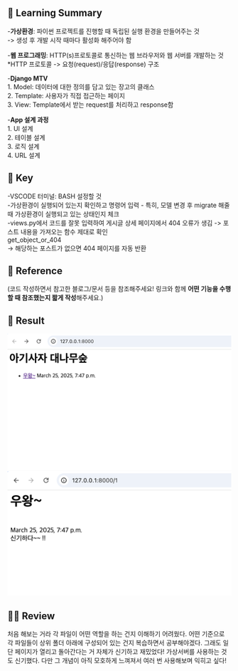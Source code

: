 ## 📌 Learning Summary
-**가상환경**: 파이썬 프로젝트를 진행할 때 독립된 실행 환경을 만들어주는 것  
    -> 생성 후 개발 시작 때마다 활성화 해주어야 함

-**웹 프로그래밍**: HTTP(s)프로토콜로 통신하는 웹 브라우저와 웹 서버를 개발하는 것  
    *HTTP 프로토콜 -> 요청(request)/응답(response) 구조

-**Django MTV**  
    1. Model: 데이터에 대한 정의를 담고 있는 장고의 클래스  
    2. Template: 사용자가 직접 접근하는 페이지  
    3. View: Template에서 받는 request를 처리하고 response함

-**App 설계 과정**  
    1. UI 설계  
    2. 테이블 설계  
    3. 로직 설계  
    4. URL 설계


## 🔑 Key
-VSCODE 터미널: BASH 설정할 것  
-가상환경이 실행되어 있는지 확인하고 명령어 입력 - 특히, 모델 변경 후 migrate 해줄 때 가상환경이 실행되고 있는 상태인지 체크  
-views.py에서 코드를 잘못 입력하여 게시글 상세 페이지에서 404 오류가 생김 -> 포스트 내용을 가져오는 함수 제대로 확인  
    get_object_or_404  
-> 해당하는 포스트가 없으면 404 페이지를 자동 반환



## 📒 Reference
(코드 작성하면서 참고한 블로그/문서 등을 참조해주세요!
링크와 함께 **어떤 기능을 수행할 때 참조했는지 짧게 작성**해주세요.)


## 🔎 Result
![List](images/List_image.png)
![Detail](images/Detail_image.png)


## ✍🏻 Review
처음 해보는 거라 각 파일이 어떤 역할을 하는 건지 이해하기 어려웠다. 어떤 기준으로 각 파일들이 상위 폴더 아래에 구성되어 있는 건지 복습하면서 공부해야겠다. 그래도 일단 페이지가 열리고 돌아간다는 거 자체가 신기하고 재밌었다! 가상서버를 사용하는 것도 신기했다. 다만 그 개념이 아직 모호하게 느껴져서 여러 번 사용해보며 익히고 싶다!